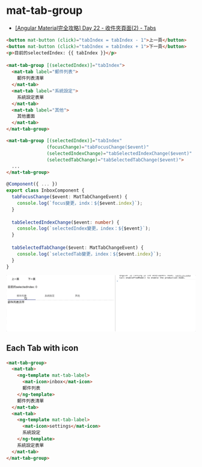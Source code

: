 # mat-tab-group

- [[Angular Material完全攻略] Day 22 - 收件夾頁面(2) - Tabs](https://ithelp.ithome.com.tw/articles/10196575)

```html
<button mat-button (click)="tabIndex = tabIndex - 1">上一頁</button>
<button mat-button (click)="tabIndex = tabIndex + 1">下一頁</button>
<p>目前的selectedIndex: {{ tabIndex }}</p>

<mat-tab-group [(selectedIndex)]="tabIndex">
  <mat-tab label="郵件列表">
    郵件列表清單
  </mat-tab>
  <mat-tab label="系統設定">
    系統設定表單
  </mat-tab>
  <mat-tab label="其他">
    其他畫面
  </mat-tab>
</mat-tab-group>
```

```html
<mat-tab-group [(selectedIndex)]="tabIndex" 
               (focusChange)="tabFocusChange($event)"
               (selectedIndexChange)="tabSelectedIndexChange($event)"
               (selectedTabChange)="tabSelectedTabChange($event)">
  ...
</mat-tab-group>
```

```typescript
@Component({ ... })
export class InboxComponent {
  tabFocusChange($event: MatTabChangeEvent) {
    console.log(`focus變更，indx：${$event.index}`);
  }

  tabSelectedIndexChange($event: number) {
    console.log(`selectedIndex變更，index：${$event}`);
  }

  tabSelectedTabChange($event: MatTabChangeEvent) {
    console.log(`selectedTab變更，index：${$event.index}`);
  }
}
```
![](images/../../images/04-mat-tab-group-events.gif)
## Each Tab with icon

```html
<mat-tab-group>
  <mat-tab>
    <ng-template mat-tab-label>
      <mat-icon>inbox</mat-icon>
      郵件列表
    </ng-template>
    郵件列表清單
  </mat-tab>
  <mat-tab>
    <ng-template mat-tab-label>
      <mat-icon>settings</mat-icon>
      系統設定
    </ng-template>
    系統設定表單
  </mat-tab>
</mat-tab-group>
```